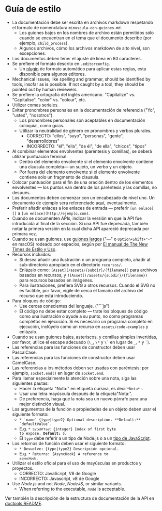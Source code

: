 # Guía de estilo

* La documentación debe ser escrita en archivos markdown respetando el formato de nomenclatura `minuscula-con-guiones.md`.
  * Los guiones bajos en los nombres de archivo están permitidos sólo cuando se encuentran en el tema que el documento describe (por ejemplo, `child_process`).
  * Algunos archivos, cómo los archivos markdown de alto nivel, son excepciones.
* Los documentos deben tener el ajuste de línea en 80 caracteres.
* Se prefiere el formato descrito en `.editorconfig`.
  * Un [plugin](http://editorconfig.org/#download) de formato automático para aplicar estas reglas, esta disponible para algunos editores.
* Mechanical issues, like spelling and grammar, should be identified by tools, insofar as is possible. If not caught by a tool, they should be pointed out by human reviewers.
* Se prefiere la ortografía del inglés americano. "Capitalize" vs. "Capitalise", "color" vs. "colour", etc.
* Utilizar [comas seriales](https://en.wikipedia.org/wiki/Serial_comma).
* Evitar pronombres personales en la documentación de referencia ("Yo", "usted", "nosotros").
  * Los pronombres personales son aceptables en documentación coloquial, como guías.
  * Utilizar la neutralidad de género en pronombres y verbos plurales.
    * CORRECTO: "ellos", "suyo", "personas", "gente", "desarrolldores"
    * INCORRECTO: "él", "ella", "de él", "de ella", "chicos", "tipos"
* Al combinar elementos envolventes (paréntesis y comillas), se deberá utilizar puntuación terminal:
  * Dentro del elemento envolvente si el elemento envolvente contiene una clausula completa— un sujeto, un verbo y un objeto.
  * Por fuera del elemento envolvente si el elemento envolvente contiene solo un fragmento de clausula.
* Colocar puntuación para el fin de una oración dentro de los elementos envolventes — los puntos van dentro de los paréntesis y las comillas, no después.
* Los documentos deben comenzar con un encabezado de nivel uno. Un documento de ejemplo sera referenciado aquí, eventualmente.
* Preferir añadir enlaces a los enlaces de entrada — preferir `[un enlace][]` a `[un enlace](http://ejemplo.com)`.
* Cuando se documenten APIs, indicar la versión en que la API fue introducida al final de la sección. Si una API fue deprecada, también notar la primera versión en la cual dicha API apareció deprecada por primera vez.
* Cuando se usan guiones, use [guiones largos](https://en.wikipedia.org/wiki/Dash#Em_dash) ("—" o `Option+Shift+"-"` en macOS) rodeado por espacios, según por [El manual de The New Times de Estilo y Uso](https://en.wikipedia.org/wiki/The_New_York_Times_Manual_of_Style_and_Usage).
* Recursos incluidos:
  * Si desea añadir una ilustración o un programa completo, añadir al sub-directorio apropiado en el directorio `recursos/`.
  * Enlázalo como: `[Asset](/assets/{subdir}/{filename})` para archivos basados en recursos, y `![Asset](/assets/{subdir}/{filename})` para recursos basados en imágenes.
  * Para ilustraciones, prefiera SVG a otros recursos. Cuando el SVG no es factible, por favor, vigile de cerca el tamaño del archivo del recurso que está introduciendo.
* Para bloques de código:
  * Use cercas conscientes del lenguaje. ("```js")
  * El código no debe estar completo — trate los bloques de código como una ilustración o ayude a su punto, no como programas completos en ejecución. Si es necesario un programa completo en ejecución, inclúyelo como un recurso en `assets/code-examples` y enlázalo.
* Cuando se usan guiones bajos, asteriscos, y comillas simples invertidas, por favor, utilice el escape adecuado (`\_`, `\*` y `` \` `` en lugar de `_`, `*` y `` ` ``).
* Las referencias para las funciones de constructor deben usar PascalCase.
* Las referencias para las funciones de constructor deben usar CamelCase.
* Las referencias a los métodos deben ser usadas con paréntesis: por ejemplo, `socket.end()` en lugar de `socket.end`.
* Para llamar especialmente la atención sobre una nota, siga las siguientes pautas:
  * Hacer la etiqueta "Nota:" en etiqueta cursiva, es decir`*Nota*:`.
  * Usar una letra mayúscula después de la etiqueta"Nota:".
  * De preferencia, haga que la nota sea un nuevo párrafo para una mejor distinción visual.
* Los argumentos de la función o propiedades de un objeto deben usar el siguiente formato:
  * <code>* \`name\` {type|type2} Optional description. \*\*Default:\*\* \`defaultValue\`.</code>
  * E.g. <code>* `byteOffset` {integer} Index of first byte to expose. **Default:** `0`.</code>
  * El `type` debe referir a un tipo de Node.js o a un [tipo de JavaScript](https://developer.mozilla.org/en-US/docs/Web/JavaScript/Guide/Grammar_and_types#Data_structures_and_types).
* Los retornos de función deben usar el siguiente formato:
  * <code>* Devuelve: {type|type2} Descripción opcional.</code>
  * E.g. <code>* Returns: {AsyncHook} A reference to `asyncHook`.</code>
* Utilizar el estilo oficial para el uso de mayúsculas en productos y proyectos.
  * CORRECTO: JavaScript, V8 de Google
  * INCORRECTO: Javascript, v8 de Google
* Use _Node.js_ and not _Node_, _NodeJS_, or similar variants.
  * When referring to the executable, _`node`_ is acceptable.

Ver también la descripción de la estructura de documentación de la API en [doctools README](../tools/doc/README.md).
